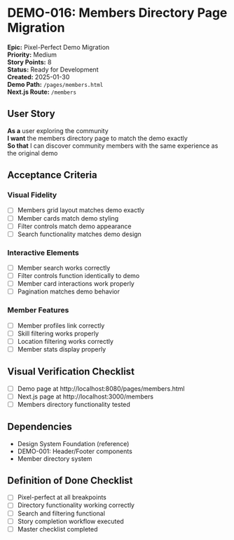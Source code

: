 # DEMO-016: Members Directory Page Migration

**Epic:** Pixel-Perfect Demo Migration  
**Priority:** Medium  
**Story Points:** 8  
**Status:** Ready for Development  
**Created:** 2025-01-30  
**Demo Path:** `/pages/members.html`  
**Next.js Route:** `/members`

## User Story

**As a** user exploring the community  
**I want** the members directory page to match the demo exactly  
**So that** I can discover community members with the same experience as the original demo

## Acceptance Criteria

### Visual Fidelity
- [ ] Members grid layout matches demo exactly
- [ ] Member cards match demo styling
- [ ] Filter controls match demo appearance
- [ ] Search functionality matches demo design

### Interactive Elements
- [ ] Member search works correctly
- [ ] Filter controls function identically to demo
- [ ] Member card interactions work properly
- [ ] Pagination matches demo behavior

### Member Features
- [ ] Member profiles link correctly
- [ ] Skill filtering works properly
- [ ] Location filtering works correctly
- [ ] Member stats display properly

## Visual Verification Checklist
- [ ] Demo page at http://localhost:8080/pages/members.html
- [ ] Next.js page at http://localhost:3000/members
- [ ] Members directory functionality tested

## Dependencies
- Design System Foundation (reference)
- DEMO-001: Header/Footer components
- Member directory system

## Definition of Done Checklist
- [ ] Pixel-perfect at all breakpoints
- [ ] Directory functionality working correctly
- [ ] Search and filtering functional
- [ ] Story completion workflow executed
- [ ] Master checklist completed